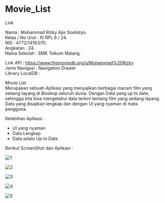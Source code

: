 # Movie_List

Link

Nama            : Muhammad Rizky Ajie Soelistyo.<br>
Kelas / No Urut : XI RPL 6 / 24.<br>
NIS             : 4772/1419.070.<br>
Angkatan        : 24.<br>
Nama Sekolah    : SMK Telkom Malang.<br>

Link API        : https://www.themoviedb.org/u/Muhammad%20Rizky<br>
Jenis Navigasi  : Navigation Drawer<br>
Library LocalDB : <br>

Movie List<br>
Merupakan sebuah Aplikasi yang menyajikan berbagai macam film yang sedang tayang di Bioskop seluruh dunia. Dengan Data yang up to date, sehingga kita bisa mengetahui data terkini tentang film yang sedang tayang. Data yang disajikan lengkap dan dengan UI yang nyaman di mata pengguna.<br>

Kelebihan Aplikasi :
- UI yang nyaman
- Data Lengkap
- Data selalu Up to Date


Berikut ScreenShot dari Aplikasi :

![1](https://user-images.githubusercontent.com/22115607/27068365-002871ac-503a-11e7-8b06-4810d80090a0.PNG)

![2](https://user-images.githubusercontent.com/22115607/27068367-002aa8be-503a-11e7-843a-50d645f7b0c4.PNG)

![3](https://user-images.githubusercontent.com/22115607/27068366-002ac380-503a-11e7-93ca-858a590cd528.PNG)

![4](https://user-images.githubusercontent.com/22115607/27068368-002cfd58-503a-11e7-93f2-ca4cae565e5f.PNG)

![5](https://user-images.githubusercontent.com/22115607/27068369-01163bf8-503a-11e7-867f-5df0ce6fd6bc.PNG)
